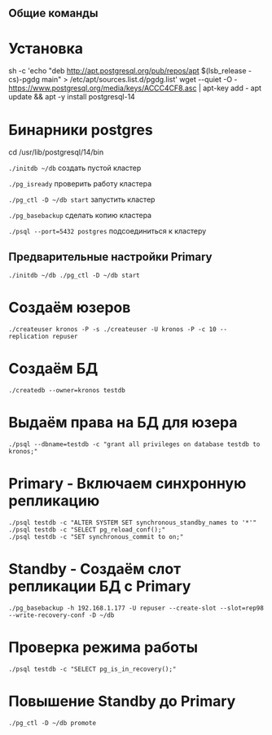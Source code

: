 ## Общие команды
# Установка
sh -c 'echo "deb http://apt.postgresql.org/pub/repos/apt $(lsb_release -cs)-pgdg main" > /etc/apt/sources.list.d/pgdg.list'
wget --quiet -O - https://www.postgresql.org/media/keys/ACCC4CF8.asc | apt-key add -
apt update && apt -y install postgresql-14

# Бинарники postgres
cd /usr/lib/postgresql/14/bin

`./initdb ~/db`					создать пустой кластер

`./pg_isready`					проверить работу кластера

`./pg_ctl -D ~/db start`		запустить кластер

`./pg_basebackup`				сделать копию кластера

`./psql --port=5432 postgres`	подсоединиться к кластеру

## Предварительные настройки Primary
`./initdb ~/db
./pg_ctl -D ~/db start`

# Создаём юзеров
`./createuser kronos -P -s
./createuser -U kronos -P -c 10 --replication repuser`

# Создаём БД
`./createdb --owner=kronos testdb`

# Выдаём права на БД для юзера
`./psql --dbname=testdb -c "grant all privileges on database testdb to kronos;"`

# Primary - Включаем синхронную репликацию
```
./psql testdb -c "ALTER SYSTEM SET synchronous_standby_names to '*'"
./psql testdb -c "SELECT pg_reload_conf();"
./psql testdb -c "SET synchronous_commit to on;"
```

# Standby - Создаём слот репликации БД с Primary
`./pg_basebackup -h 192.168.1.177 -U repuser --create-slot --slot=rep98 --write-recovery-conf -D ~/db`

# Проверка режима работы
`./psql testdb -c "SELECT pg_is_in_recovery();"`

# Повышение Standby до Primary
`./pg_ctl -D ~/db promote`